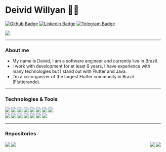 # Deivid Willyan :man_technologist:

[![Github Badge](https://img.shields.io/badge/-Github-000?style=flat-square&logo=Github&logoColor=white&link=https://github.com/deividwillyan)](https://github.com/deividwillyan) 
[![Linkedin Badge](https://img.shields.io/badge/-LinkedIn-blue?style=flat-square&logo=Linkedin&logoColor=white&link=https://www.linkedin.com/in/deivid-willyan-rodrigues-fabiano-19776abb/)](https://www.linkedin.com/in/deivid-willyan-rodrigues-fabiano-19776abb/) 
[![Telegram Badge](https://img.shields.io/badge/-Telegram-white?style=flat-square&logo=Telegram&logoColor=white&link=https://t.me/deividwillyan)](https://t.me/deividwillyan)

<a href="https://github.com/DeividWillyan/DeividWillyan">
  <img align="center" src="https://github-readme-stats.vercel.app/api?username=DeividWillyan&show_icons=true&line_height=27&count_private=true&title_color=ffffff&text_color=c9cacc&icon_color=9400D3&bg_color=1d1f21&hide=contribs,issues,prs"/>
</a>

---

### About me

- My name is Deivid, I am a software engineer and currently live in Brazil.
- I work with development for at least 6 years, I have experience with many technologies but I stand out with Flutter and Java.
- I'm a co-organizer of the largest Flutter community in Brazil (Flutterando).

---
### Technologies & Tools

![](https://img.shields.io/badge/Code-Flutter-informational?style=flat&logo=flutter&logoColor=white&color=9400D3)
![](https://img.shields.io/badge/Code-Java-informational?style=flat&logo=java&logoColor=white&color=9400D3)
![](https://img.shields.io/badge/Code-JavaScript-informational?style=flat&logo=javascript&logoColor=white&color=9400D3)
![](https://img.shields.io/badge/Code-Swift-informational?style=flat&logo=swift&logoColor=white&color=9400D3)
![](https://img.shields.io/badge/Code-Kotlin-informational?style=flat&logo=kotlin&logoColor=white&color=9400D3)
![](https://img.shields.io/badge/Code-Node.Js-informational?style=flat&logo=node.js&logoColor=white&color=9400D3)
![](https://img.shields.io/badge/Code-Angular-informational?style=flat&logo=angular&logoColor=white&color=9400D3)
![](https://img.shields.io/badge/Code-Python-informational?style=flat&logo=python&logoColor=white&color=9400D3)  
![](https://img.shields.io/badge/OS-Linux-informational?style=flat&logo=linux&logoColor=white&color=9400D3)
![](https://img.shields.io/badge/Database-MySql-informational?style=flat&logo=mysql&logoColor=white&color=9400D3)
![](https://img.shields.io/badge/Database-PostgreSQL-informational?style=flat&logo=postgresql&logoColor=white&color=9400D3)
![](https://img.shields.io/badge/Tools-Docker-informational?style=flat&logo=docker&logoColor=white&color=9400D3)
![](https://img.shields.io/badge/Cloud-AWS-informational?style=flat&logo=Amazon&logoColor=white&color=9400D3)
![](https://img.shields.io/badge/CI/CD-CodeMagic-informational?style=flat&logo=codemagic&logoColor=white&color=9400D3)
![](https://img.shields.io/badge/CI/CD-Jankings-informational?style=flat&logo=jankings&logoColor=white&color=9400D3)

---
### Repositories

<a href="https://github.com/DeividWillyan/Flutter-CleanArchitecture">
  <img align="left" src="https://github-readme-stats.vercel.app/api/pin/?username=DeividWillyan&repo=Flutter-CleanArchitecture&title_color=ffffff&text_color=c9cacc&icon_color=9400D3&bg_color=1d1f21" />
</a>
<a href="https://github.com/DeividWillyan/Angular-NestJs-Flutter">
  <img align="right" src="https://github-readme-stats.vercel.app/api/pin/?username=DeividWillyan&repo=Angular-NestJs-Flutter&title_color=ffffff&text_color=c9cacc&icon_color=9400D3&bg_color=1d1f21" />
</a>

<a href="https://github.com/DeividWillyan/Flutter-BankNuter">
  <img align="left" src="https://github-readme-stats.vercel.app/api/pin/?username=DeividWillyan&repo=Flutter-BankNuter&title_color=ffffff&text_color=c9cacc&icon_color=9400D3&bg_color=1d1f21" />
</a>


<a href="https://github.com/DeividWillyan/Flutter-Appium">
  <img align="right" src="https://github-readme-stats.vercel.app/api/pin/?username=DeividWillyan&repo=Flutter-Appium&title_color=ffffff&text_color=c9cacc&icon_color=9400D3&bg_color=1d1f21" />
</a>


